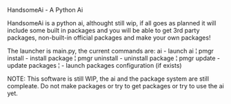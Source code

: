 HandsomeAi - A Python Ai

HandsomeAi is a python ai, althought still wip, if all goes as planned it will include some built in packages and you will be able to get 3rd party packages, non-built-in official packages and make your own packages!

The launcher is main.py, the current commands are:
ai - launch ai ¦
pmgr install <pkgname> - install package ¦
pmgr uninstall <pkgname> - uninstall package ¦
pmgr update - update packages ¦
<pkgname> - launch packages configuration (if exists)

NOTE: This software is still WIP, the ai and the package system are still compleate. Do not make packages or try to get packages or try to use the ai yet.

